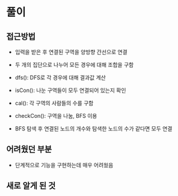# 풀이

## 접근방법

- 입력을 받은 후 연결된 구역을 양방향 간선으로 연결
- 두 개의 집단으로 나누어 모든 경우에 대해 조합을 구함

- dfs(): DFS로 각 경우에 대해 결과값 계산
- isCon(): 나눈 구역들이 모두 연결되어 있는지 확인
- cal(): 각 구역의 사람들의 수를 구함
- checkCon(): 구역을 나눔, BFS 이용
- BFS 탐색 후 연결된 노드의 개수와 탐색한 노드의 수가 같다면 모두 연결

## 어려웠던 부분

- 단계적으로 기능을 구현하는데 매우 어려웠음

## 새로 알게 된 것
